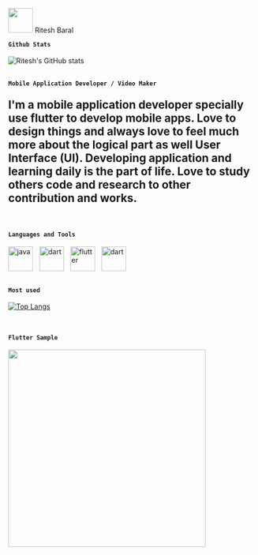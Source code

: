 
<image src="https://user-images.githubusercontent.com/53189504/196264084-50467764-7a50-49c1-93db-b1e58b57025d.png" height="50">
 Ritesh Baral


**`Github Stats`**
<br>
<br>
![Ritesh's GitHub stats](https://github-readme-stats.vercel.app/api?username=Ritesh-056&theme=ayu-mirage&show_icons=true)
<br>
<br>


**`Mobile Application Developer / Video Maker`**
<br>
<p style="font-size:160%;font-weight:bold;">
I'm a mobile application developer specially use flutter to develop mobile apps. Love to design things and always love to feel much more about the logical part as well User Interface (UI). Developing application and learning daily is the part of life. Love to study others code and research to other contribution and works.</p>
<br>

**`Languages and Tools`**
<br>
<br>
<img align="left" alt="java" width="50px" style="padding-right:10px;" src="https://cdn.jsdelivr.net/gh/devicons/devicon/icons/java/java-original-wordmark.svg">
<img align="left" alt="dart" width="50px" style="padding-right:10px;" src="https://cdn.jsdelivr.net/gh/devicons/devicon/icons/dart/dart-original-wordmark.svg">
<img align="left" alt="flutter" width="50px" style="padding-right:10px;" src="https://cdn.jsdelivr.net/gh/devicons/devicon/icons/flutter/flutter-original.svg">
<img align="left" alt="dart" width="50px" style="padding-right:10px;" src="https://cdn.jsdelivr.net/gh/devicons/devicon/icons/androidstudio/androidstudio-original.svg">
<br>
<br>
<br>
<br>

**`Most used`**
<br>
<br>
[![Top Langs](https://github-readme-stats.vercel.app/api/top-langs/?username=Ritesh-056&layout=compact)](https://github.com/Ritesh-056/github-readme-stats)
<br>
<br>
<br>


**`Flutter Sample`**
<br>
<br>
<img src="https://user-images.githubusercontent.com/53189504/141793238-f07a4509-0487-48c4-a192-ebbd04619954.png" height="400">


      
